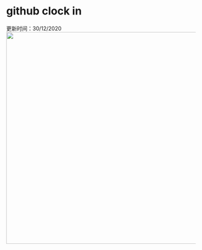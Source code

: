 # github clock in
更新时间：30/12/2020
 <img style="-webkit-user-select: none;margin: auto;cursor: zoom-in;" src="https://cn.bing.com/th?id=OHR.WinterBryce_ZH-CN8874624326_1920x1080.jpg&rf=LaDigue_1920x1080.jpg&pid=hp" width="1004" height="564"> 